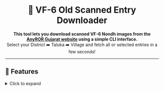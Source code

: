 <h1 align="center">🧾 VF-6 Old Scanned Entry Downloader</h1>

<p align="center">
  <b>This tool lets you download scanned VF-6 Nondh images from the <a href="https://anyror.gujarat.gov.in/">AnyROR Gujarat website</a> using a simple CLI interface.</b><br>
  Select your District ➡️ Taluka ➡️ Village and fetch all or selected entries in a few seconds!
</p>

---

## 🚀 Features

<details>
  <summary>Click to expand</summary>

- ✅ **Command-line interface** for selecting:
  - District
  - Taluka
  - Village
- ✅ **Supports 3 types of Nondh downloads:**
  - All available (`0`)
  - Range (`e.g. 15-25`)
  - Specific list (`e.g. 12,15,17`)
- ✅ **Asynchronous check** to find the highest Nondh number quickly
- ✅ **Skips already downloaded** image files
- ✅ **Organizes images** in folder format:
  old-vf6/<District>/<Taluka>/<Village>/<nondh_page>.jpg


---

## 📦 Installation

<details>
<summary>Click to expand</summary>

```bash
# Clone the repository
git clone https://github.com/your-username/GJ_anyror_update.git
cd GJ_anyror_update

# Install required Python packages
pip install -r requirements.txt
</details>

🐍 Usage
<details> <summary>Click to expand</summary>
bash
Copy
Edit
python3 anyror_old-vf6_downloader.py
🧭 Follow the on-screen prompts:

Select District

Select Taluka

Select Village

Enter Nondh numbers:

0 → All available

15-30 → Range

12,17,19 → Specific list

</details>
📁 Output Folder Structure
<details> <summary>Click to expand</summary>
Downloaded image files are stored as:

markdown
Copy
Edit
old-vf6/
└── District/
    └── Taluka/
        └── Village/
            ├── 15_1.jpg
            ├── 15_2.jpg
            ├── 16_1.jpg
            └── ...
</details>
🧠 Notes
<details> <summary>Click to expand</summary>
Uses raw JSON from:
📄 GJ_anyror_village_data.json

No CAPTCHA or login required

No modification of server data — 100% read-only

</details>
✅ License
This project is licensed under the MIT License.
